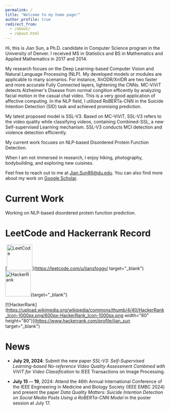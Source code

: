 ```yaml
---
permalink: /
title: "Welcome to my home page!"
author_profile: true
redirect_from: 
  - /about/
  - /about.html
---
```


Hi, this is Jian Sun, a Ph.D. candidate in Computer Science program in the University of Denver. I received MS in Statistics and BS in Mathematics and Applied Mathematics in 2017 and 2014.

My research focues on the Deep Learning-based Computer Vision and Natural Language Processing (NLP). My developed models or modules are applicable to many scenarios. For instance, XnODR/XnIDR are two faster and more accurate Fully Connected layers, lightening the CNNs. MC-ViViT detects Alzheimer's Disease from normal congition efficently by analyzing facial motion in the casual chat video. This is a very good application of affective computing. In the NLP field, I utilized RoBERTa-CNN in the Suicide Intention Detection (SID) task and achieved promising prediction.

My latest proposed model is SSL-V3. Based on MC-ViViT, SSL-V3 refers to the video quality while classifying videos, containing Combined-SSL, a new Self-supervised Learning mechanism. SSL-V3 conducts MCI detection and violence detection efficiently. 

My current work focuses on NLP-based Disordered Protein Function Detection.

When I am not immersed in research, I enjoy hiking, photography, bodybuilding, and exploring new cuisines.

Feel free to reach out to me at [Jian.Sun86@du.edu](mailto:Jian.Sun86@du.edu?subject=Test). You can also find more about my work on [Google Scholar](https://scholar.google.com/citations?user=8bq3_mEAAAAJ&hl=en).

Current Work
=============

Working on NLP-based disordered protein function prediction.

LeetCode and Hackerrank Record
==============================

[<img src="https://miro.medium.com/v2/resize:fit:1020/0*xJCLQQRZv3XFMUd1" alt="LeetCode" width="80" height="80">](https://leetcode.com/u/jiansfoggy/ target="_blank") [<img src="https://upload.wikimedia.org/wikipedia/commons/thumb/4/40/HackerRank_Icon-1000px.png/600px-HackerRank_Icon-1000px.png" alt="HackerRank" width="80" height="80">](https://www.hackerrank.com/profile/jian_sun){target="_blank"}

[![HackerRank](https://upload.wikimedia.org/wikipedia/commons/thumb/4/40/HackerRank_Icon-1000px.png/600px-HackerRank_Icon-1000px.png width="80" height="80")](https://www.hackerrank.com/profile/jian_sun target="_blank")

News
=====

* **July 29, 2024**: Submit the new paper <i>SSL-V3: Self-Supervised Learning-based No-reference Video Quality Assessment Combined with ViViT for Video Classification</i> to IEEE Transactions on Image Processing.

* **July 15 -- 19**, 2024: Attend the 46th Annual International Conference of the IEEE Engineering in Medicine and Biology Society (IEEE EMBC 2024) and present the paper <i>Data Quality Matters: Suicide Intention Detection on Social Media Posts Using a RoBERTa-CNN Model</i> in the poster session at July 17.